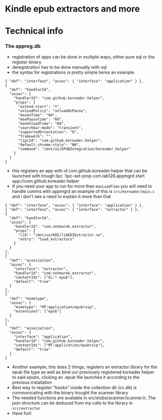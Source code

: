 # Kindle epub extractors and more

# Technical info
  ### The appreg.db
  - registration of apps can be done in multiple ways, either pure sql or the register binary
  - deregistration has to be done manually with sql
  - the syntax for registrations is pretty simple heres an example
  ```
  { "def": "interface", "assoc": { "interface": "application" } },
  {
    "def": "handlerId",
    "assoc": {
      "handlerId": "com.github.koreader.helper",
      "props": {
        "extend-start": "Y",
        "unloadPolicy": "unloadOnPause",
        "maxGoTime": "60",
        "maxPauseTime": "60",
        "maxUnloadTime": "60",
        "searchbar-mode": "transient",
        "supportedOrientation": "U",
        "framework": "",
        "lipcId": "com.github.koreader.helper",
        "default-chrome-style": "NH",
        "command": "/mnt/us/EPUBIntegration/koreader_helper"
      }
    }
  }
  ```
  - this registers an app with id com.github.koreader.helper that can be launched with trough lipc `lipc-set-prop com.lab126.appmgrd start app://com.github.koreader.helper
  - if you need your app to run for more than `maxLoadTime` you will need to handle comms with appmgrd an example of this is `src/koreader/main.c` and i don't see a need to explain it more than that
  ```
  { "def": "interface", "assoc": { "interface": "application" } },
  { "def": "interface", "assoc": { "interface": "extractor" } },
  {
    "def": "handlerId",
    "assoc": {
      "handlerId": "com.notmarek.extractor",
      "props": {
        "lib": "/mnt/us/KOI/libKOIExtractor.so",
        "entry": "load_extractors"
      }
    }
  },
  {
    "def": "association",
    "assoc": {
      "interface": "extractor",
      "handlerId": "com.notmarek.extractor",
      "contentIds": ["GL:*.epub"],
      "default": "true"
    }
  },
  {
    "def": "mimetype",
    "assoc": {
      "mimetype": "MT:application/epub+zip",
      "extensions": ["epub"]
    }
  },
  {
    "def": "association",
    "assoc": {
      "interface": "application",
      "handlerId": "com.github.koreader.helper",
      "contentIds": ["MT:application/epub+zip"],
      "default": "true"
    }
  }
  ```
  - Another example, this does 2 things, registers an extractor library for the epub file type as well as bind our previously registered koreader helper to said epubs, clicking an .epub file launches it according to the previous installation
  - Best way to register "books" inside the collection db (cc.db) is communicating with the binary trought the scanner library
  - The needed functions are available in src/stubs/scanner/scanner.h, The json structure can be deduced from my calls to the library in `src/extractor`
  - Have fun!
